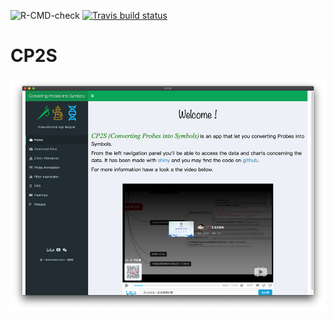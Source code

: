 <!-- badges: start -->
![R-CMD-check](https://github.com/xiayh17/CP2S/workflows/R-CMD-check/badge.svg)
[![Travis build status](https://travis-ci.com/xiayh17/CP2S.svg?branch=master)](https://travis-ci.com/xiayh17/CP2S)
<!-- badges: end -->

# CP2S

![CP2S](https://raw.githubusercontent.com/xiayh17/Figs/main/imgs/image-20210218170301433.png "ScreenShot")
